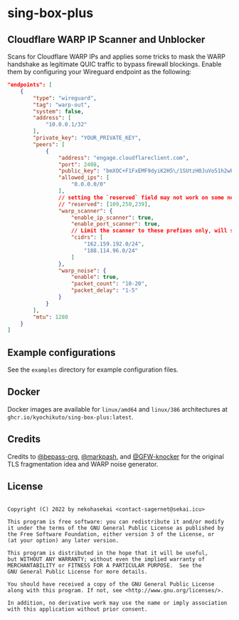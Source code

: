 # sing-box-plus

## Cloudflare WARP IP Scanner and Unblocker

Scans for Cloudflare WARP IPs and applies some tricks to mask the WARP handshake as legitimate QUIC traffic to bypass firewall blockings.
Enable them by configuring your Wireguard endpoint as the following:

```json
"endpoints": [
    {
        "type": "wireguard",
        "tag": "warp-out",
        "system": false,
        "address": [
            "10.0.0.1/32"
        ],
        "private_key": "YOUR_PRIVATE_KEY",
        "peers": [
            {
                "address": "engage.cloudflareclient.com",
                "port": 2408,
                "public_key": "bmXOC+F1FxEMF9dyiK2H5\/1SUtzH0JuVo51h2wPfgyo=",
                "allowed_ips": [
                    "0.0.0.0/0"
                ],
                // setting the `reserved` field may not work on some networks, experiment
                // "reserved": [109,250,239],
                "warp_scanner": {
                    "enable_ip_scanner": true,
                    "enable_port_scanner": true,
                    // Limit the scanner to these prefixes only, will scan all known WARP CIDRs if not set
                    "cidrs": [
                        "162.159.192.0/24",
                        "188.114.96.0/24"
                    ]
                },
                "warp_noise": {
                    "enable": true,
                    "packet_count": "10-20",
                    "packet_delay": "1-5"
                }
            }
        ],
        "mtu": 1280
    }
]        
```

## Example configurations

See the `examples` directory for example configuration files.

## Docker

Docker images are available for `linux/amd64` and `linux/386` architectures at `ghcr.io/kyochikuto/sing-box-plus:latest`.

## Credits

Credits to [@bepass-org](https://github.com/bepass-org), [@markpash](https://github.com/markpash), and [@GFW-knocker](https://github.com/GFW-knocker) for the original TLS fragmentation idea and WARP noise generator.

## License

```text

Copyright (C) 2022 by nekohasekai <contact-sagernet@sekai.icu>

This program is free software: you can redistribute it and/or modify
it under the terms of the GNU General Public License as published by
the Free Software Foundation, either version 3 of the License, or
(at your option) any later version.

This program is distributed in the hope that it will be useful,
but WITHOUT ANY WARRANTY; without even the implied warranty of
MERCHANTABILITY or FITNESS FOR A PARTICULAR PURPOSE.  See the
GNU General Public License for more details.

You should have received a copy of the GNU General Public License
along with this program. If not, see <http://www.gnu.org/licenses/>.

In addition, no derivative work may use the name or imply association
with this application without prior consent.
```
